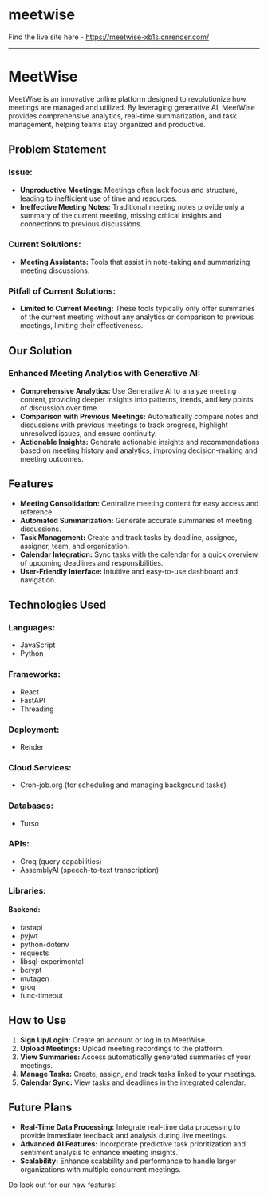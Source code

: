 # meetwise

Find the live site here - https://meetwise-xb1s.onrender.com/

---

# MeetWise

MeetWise is an innovative online platform designed to revolutionize how meetings are managed and utilized. By leveraging generative AI, MeetWise provides comprehensive analytics, real-time summarization, and task management, helping teams stay organized and productive.

## Problem Statement

### Issue:
- **Unproductive Meetings:** Meetings often lack focus and structure, leading to inefficient use of time and resources.
- **Ineffective Meeting Notes:** Traditional meeting notes provide only a summary of the current meeting, missing critical insights and connections to previous discussions.

### Current Solutions:
- **Meeting Assistants:** Tools that assist in note-taking and summarizing meeting discussions.

### Pitfall of Current Solutions:
- **Limited to Current Meeting:** These tools typically only offer summaries of the current meeting without any analytics or comparison to previous meetings, limiting their effectiveness.

## Our Solution

### Enhanced Meeting Analytics with Generative AI:
- **Comprehensive Analytics:** Use Generative AI to analyze meeting content, providing deeper insights into patterns, trends, and key points of discussion over time.
- **Comparison with Previous Meetings:** Automatically compare notes and discussions with previous meetings to track progress, highlight unresolved issues, and ensure continuity.
- **Actionable Insights:** Generate actionable insights and recommendations based on meeting history and analytics, improving decision-making and meeting outcomes.

## Features

- **Meeting Consolidation:** Centralize meeting content for easy access and reference.
- **Automated Summarization:** Generate accurate summaries of meeting discussions.
- **Task Management:** Create and track tasks by deadline, assignee, assigner, team, and organization.
- **Calendar Integration:** Sync tasks with the calendar for a quick overview of upcoming deadlines and responsibilities.
- **User-Friendly Interface:** Intuitive and easy-to-use dashboard and navigation.

## Technologies Used

### Languages:
- JavaScript
- Python

### Frameworks:
- React
- FastAPI
- Threading

### Deployment:
- Render

### Cloud Services:
- Cron-job.org (for scheduling and managing background tasks)

### Databases:
- Turso

### APIs:
- Groq (query capabilities)
- AssemblyAI (speech-to-text transcription)

### Libraries:

#### Backend:
- fastapi
- pyjwt
- python-dotenv
- requests
- libsql-experimental
- bcrypt
- mutagen
- groq
- func-timeout


## How to Use

1. **Sign Up/Login:** Create an account or log in to MeetWise.
2. **Upload Meetings:** Upload meeting recordings to the platform.
3. **View Summaries:** Access automatically generated summaries of your meetings.
4. **Manage Tasks:** Create, assign, and track tasks linked to your meetings.
5. **Calendar Sync:** View tasks and deadlines in the integrated calendar.


## Future Plans

- **Real-Time Data Processing:** Integrate real-time data processing to provide immediate feedback and analysis during live meetings.
- **Advanced AI Features:** Incorporate predictive task prioritization and sentiment analysis to enhance meeting insights.
- **Scalability:** Enhance scalability and performance to handle larger organizations with multiple concurrent meetings.

Do look out for our new features!
